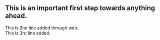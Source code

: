 ## This is an important first step towards anything ahead.
This is 2nd line added through web.  
This is 3rd line added.  
